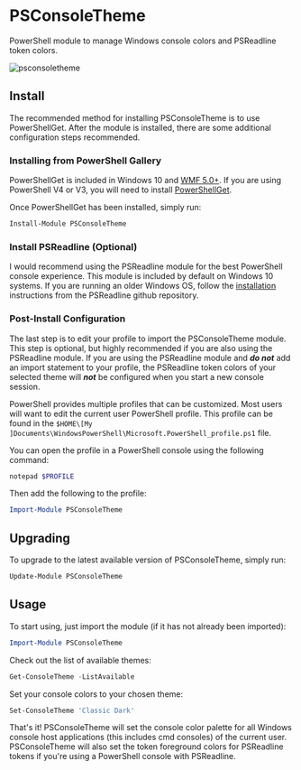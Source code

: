 # PSConsoleTheme

PowerShell module to manage Windows console colors and PSReadline token colors.

![psconsoletheme](https://user-images.githubusercontent.com/534908/40373755-9d66200c-5db5-11e8-8a08-49c50bef3129.gif)

## Install

The recommended method for installing PSConsoleTheme is to use PowerShellGet. After the module is installed, there are some additional configuration steps recommended.

### Installing from PowerShell Gallery

PowerShellGet is included in Windows 10 and [WMF 5.0+](https://www.microsoft.com/en-us/download/details.aspx?id=54616). If you are using PowerShell V4 or V3, you will need to install [PowerShellGet](https://www.microsoft.com/en-us/download/details.aspx?id=51451).

Once PowerShellGet has been installed, simply run:

```Powershell
Install-Module PSConsoleTheme
```

### Install PSReadline (Optional)

I would recommend using the PSReadline module for the best PowerShell console experience. This module is included by default on Windows 10 systems. If you are running an older Windows OS, follow the [installation](https://github.com/lzybkr/PSReadLine#installation) instructions from the PSReadline github repository.

### Post-Install Configuration

The last step is to edit your profile to import the PSConsoleTheme module. This step is optional, but highly recommended if you are also using the PSReadline module. If you are using the PSReadline module and ***do not*** add an import statement to your profile, the PSReadline token colors of your selected theme will ***not*** be configured when you start a new console session.

PowerShell provides multiple profiles that can be customized. Most users will want to edit the current user PowerShell profile. This profile can be found in the `$HOME\[My ]Documents\WindowsPowerShell\Microsoft.PowerShell_profile.ps1` file.

You can open the profile in a PowerShell console using the following command:

```Powershell
notepad $PROFILE
```

Then add the following to the profile:

```powershell
Import-Module PSConsoleTheme
```

## Upgrading

To upgrade to the latest available version of PSConsoleTheme, simply run:

```powershell
Update-Module PSConsoleTheme
```

## Usage

To start using, just import the module (if it has not already been imported):

```powershell
Import-Module PSConsoleTheme
```

Check out the list of available themes:

```powershell
Get-ConsoleTheme -ListAvailable
```

Set your console colors to your chosen theme:

```powershell
Set-ConsoleTheme 'Classic Dark'
```

That's it! PSConsoleTheme will set the console color palette for all Windows console host applications (this includes cmd consoles) of the current user. PSConsoleTheme will also set the token foreground colors for PSReadline tokens if you're using a PowerShell console with PSReadline.
